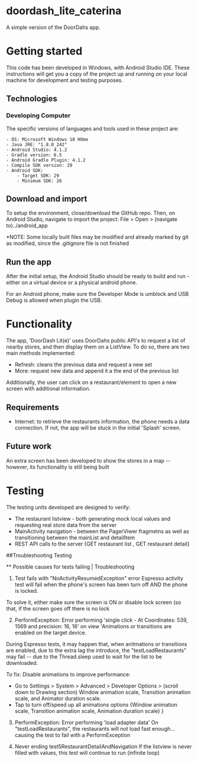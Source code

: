 # doordash_lite_caterina
A simple version of the DoorDahs app.

# Getting started

This code has been developed in Windows, with Android Studio IDE. These instructions will get you a copy of the project up and running on your local machine for development and testing purposes.

## Technologies 

### Developing Computer
The specific versions of languages and tools used in these project are:

    - OS: Microsoft Windows 10 HOme
    - Java JRE: "1.8.0_242"
    - Android Studio: 4.1.2
    - Gradle version: 6.5
    - Android Gradle Plugin: 4.1.2
    - Compile SDK version: 29
    - Android SDK:
    	- Target SDK: 29
    	- Minimum SDK: 26


## Download and import
To setup the environment, close/download the GitHub repo. Then, on Android Studio, navigate to import the project:
File > Open > (navigate to)../android_app

*NOTE: Some locally built files may be modified and already marked by git as modified, since the .gitignore file is not finished

## Run the app
After the initial setup, the Android Studio should be ready to build and run - either on a virtual device or a physical android phone.

For an Android phone, make sure the Developer Mode is umblock and USB Debug is allowed when plugin the USB. 

# Functionality

The app, 'DoorDash Lit(e)' uses DoorDahs public API's to request a list of nearby stores, and then display them on a ListView. To do so, there are two main methods implemented:
- Refresh: cleans the previous data and request a new set
- More: request new data and append it a the end of the previous list

Additionally, the user can click on a restaurant/element to open a new screen with additional information.

## Requirements

- Internet: to retrieve the restaurants information, the phone needs a data connection. If not, the app will be stuck in the initial 'Splash' screen.

## Future work

An extra screen has been developed to show the stores in a map -- however, its functionality is still being built

# Testing

The testing units developed are designed to verify:
- The restaurant listview - both generating mock local values and requesting real store data from the server
- MainActivity navigation - between the PagerViwer fragmetns as well as transitioning between the mainList and detailItem
- REST API calls to the server {GET restaurant list , GET restaurant detail}


##Troubleshooting Testing

** Possible causes for tests failing | Troubleshooting

1) Test fails with "NoActivityResumedException" error
Espresso activity test will fail when the phone's screen has been turn off AND the phone is locked.

To solve it, either make sure the screen is ON or disable lock screen (so that, if the screen goes off there is no lock

2) PerformException: Error performing 'single click - At Coordinates: 539, 1569 and precision: 16, 16' on view 'Animations or transitions are enabled on the target device.

During Espresso tests, it may happen that, when anitmations or transitions are enabled, due to the extra lag the introduce, the "testLoadRestaurants" may fail -- due to the Thread.sleep used to wait for the list to be downloaded.

To fix:
Disable animations to improve performance: 
- Go to Settings > System > Advanced > Developer Options > (scroll down to Drawing section) Window animation scale, Transition animation scale, and Animator duration scale.
- Tap to turn off/speed up all animations options {Window animation scale, Transition animation scale, Animation duration scale}
}

3) PerformException: Error performing 'load adapter data' 
On "testLoadRestaurants", the restaurants will not load fast enough... causing the test to fail with a PerformException

4) Never ending test5RestaurantDetailAndNavigation
If the listview is never filled with values, this test will continue to run (infinite loop)
 


